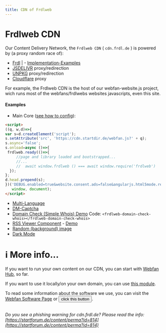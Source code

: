 ```yaml
---
title: CDN of Frdlweb
---
```


# Frdlweb CDN

Our Content Delivery Network, the `Frdlweb CDN` ( `cdn.frdl.de` ) is powered by (a proxy random race of):
* [Frdl](https://frdl.de) | - [Implementation-Examples](https://frdlweb.de/cdn/index#examples)
* [JSDELIVR](https://www.jsdelivr.com/) proxy/redirection
* [UNPKG](https://unpkg.com/) proxy/redirection
* [Cloudflare](https://cdnjs.cloudflare.com) proxy

For example, the Frdlweb CDN is the host of our webfan-website.js project, wich runs most of the webfans/frdlwebs websites javascripts, even this site.

#### Examples
* Main Core ([see how to config](https://frdl.de/blog/view/1208/webfanjs-webfan-websitejs-configuration-parameters)):
````HTML
<script>
((q, w,d)=>{
var s=d.createElement('script');
s.setAttribute('src', 'https://cdn.startdir.de/webfan.js?' + q);	
s.async='false';
s.onload=async ()=>{
 frdlweb.ready(()=>{
     //page and library loaded and bootstrapped...
     //...
     //  await window.frdlweb () === await window.require('frdlweb') 
  });
};
d.head.prepend(s);		
})('DEBUG.enabled=true&website.consent.ads=false&angularjs.html5mode.rewriteLinks=false&angularjs.html5mode.enabled=false',
   window, document);	
</script>
````
* [Multi-Language](https://github.com/frdl/translations#onpage-multilanguage-example)
* [DM-Captcha](https://dm-captcha-sas.weid.info/test-post.php)
* [Domain Check (Simple Whois) Demo](https://frdlweb.de/dns/domain-check) Code: ````<frdlweb-domain-check-whois></frdlweb-domain-check-whois>````
* [RSS Viewer Component](https://frdl.de/blog/view/1169/rss-viewer-frdlwebjs-component) - [Demo](/service/news)
* [Random (background) image](https://startforum.de/comment/perma?id=320)
* [Dark Mode](https://frdl.de/blog/view/1213/darkmode-added-to-the-framework)



# ℹ️ More info...

If you want to run your own content on our CDN, you can start with [Webfan Hub](https://webfan.io/), so far.

If you want to use it locally/on your own domain, you can use [this module](https://github.com/frdlweb/frdlweb-cdn-module).

<div>
 To read some information about the software we use, you can 
 visit the <a href="https://webfan.de/install/">Webfan Software Page</a>
 or <button class="btn-sm btn-info"
 onclick="this.setAttribute('disabled', true);this.parentNode.innerHTML+=atob('PGZyZGx3ZWItc29mdHdhcmUtbGljZW5zZXM+PC9mcmRsd2ViLXNvZnR3YXJlLWxpY2Vuc2VzPg==');"
  >click this button</button>.
 <br />
  <br />
</div>

 
*Do you see a phishing warning for cdn.frdl.de? Please read the info: [https://startforum.de/content/perma?id=814](https://startforum.de/content/perma?id=814)*
 
